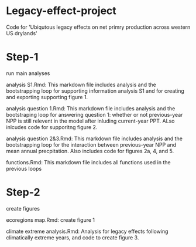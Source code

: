 # Legacy-effect-project
Code for 'Ubiqutous legacy effects on net primry production across western US drylands'

# Step-1 
run main analyses  

analysis S1.Rmd: This markdown file includes analysis and the bootstrapping loop for supporting information analysis S1 and for creating and exporting supporting figure 1.

analysis question 1.Rmd: This markdown file includes analysis and the bootstraping loop for answering question 1: whether or not previous-year NPP is still relevent in the model after inluding current-year PPT. ALso inlcudes code for supporitng figure 2.

analysis question 2&3.Rmd: This markdown file includes analysis and the bootstrapping loop for the interaction between previous-year NPP and mean annual precpitation. Also includes code for figures 2a, 4, and 5. 

functions.Rmd: This markdown file includes all functions used in the previous loops

# Step-2
create figures  

ecoregions map.Rmd: create figure 1 

climate extreme analysis.Rmd: Analysis for legacy effects following climatically extreme years, and code to create figure 3.


